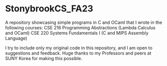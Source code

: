 # StonybrookCS_FA23
A repository showcasing simple programs in C and OCaml that I wrote in the following courses:
CSE 216 Programming Abstractions (Lambda Calculus and OCaml)
CSE 220 Systems Fundamentals I (C and MIPS Assembly Language)

I try to include only my original code in this repository, and I am open to suggestions and feedback.
Huge thanks to my Professors and peers at SUNY Korea for making this possible.

